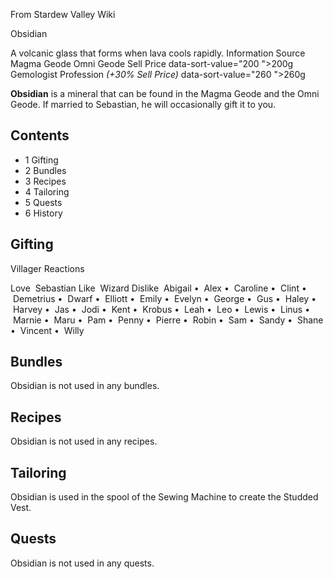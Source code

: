 From Stardew Valley Wiki

Obsidian

A volcanic glass that forms when lava cools rapidly. Information Source Magma Geode Omni Geode Sell Price data-sort-value="200 "&gt;200g Gemologist Profession *(+30% Sell Price)* data-sort-value="260 "&gt;260g

**Obsidian** is a mineral that can be found in the Magma Geode and the Omni Geode. If married to Sebastian, he will occasionally gift it to you.

## Contents

- 1 Gifting
- 2 Bundles
- 3 Recipes
- 4 Tailoring
- 5 Quests
- 6 History

## Gifting

Villager Reactions

Love  Sebastian Like  Wizard Dislike  Abigail •  Alex •  Caroline •  Clint •  Demetrius •  Dwarf •  Elliott •  Emily •  Evelyn •  George •  Gus •  Haley •  Harvey •  Jas •  Jodi •  Kent •  Krobus •  Leah •  Leo •  Lewis •  Linus •  Marnie •  Maru •  Pam •  Penny •  Pierre •  Robin •  Sam •  Sandy •  Shane •  Vincent •  Willy

## Bundles

Obsidian is not used in any bundles.

## Recipes

Obsidian is not used in any recipes.

## Tailoring

Obsidian is used in the spool of the Sewing Machine to create the Studded Vest.

## Quests

Obsidian is not used in any quests.